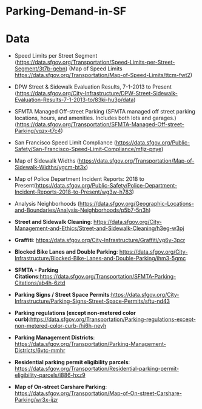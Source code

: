 # Parking-Demand-in-SF

# Data

 - Speed Limits per Street Segment (https://data.sfgov.org/Transportation/Speed-Limits-per-Street-Segment/3t7b-gebn) (Map of Speed Limits https://data.sfgov.org/Transportation/Map-of-Speed-Limits/ttcm-fwt2)
 - DPW Street & Sidewalk Evaluation Results, 7-1-2013 to Present (https://data.sfgov.org/City-Infrastructure/DPW-Street-Sidewalk-Evaluation-Results-7-1-2013-to/83ki-hu3p/data)
 - SFMTA Managed Off-street Parking (SFMTA managed off street parking locations, hours, and amenities. Includes both lots and garages.) (https://data.sfgov.org/Transportation/SFMTA-Managed-Off-street-Parking/vqzx-t7c4)
 - San Francisco Speed Limit Compliance (https://data.sfgov.org/Public-Safety/San-Francisco-Speed-Limit-Compliance/mfjz-pnye)
 - Map of Sidewalk Widths (https://data.sfgov.org/Transportation/Map-of-Sidewalk-Widths/ygcm-bt3x)
 - Map of Police Department Incident Reports: 2018 to Present(https://data.sfgov.org/Public-Safety/Police-Department-Incident-Reports-2018-to-Present/wg3w-h783) 
 - Analysis Neighborhoods (https://data.sfgov.org/Geographic-Locations-and-Boundaries/Analysis-Neighborhoods/p5b7-5n3h)

- **Street and Sidewalk Cleaning**: https://data.sfgov.org/City-Management-and-Ethics/Street-and-Sidewalk-Cleaning/h3eg-w3pj
- **Graffiti**: https://data.sfgov.org/City-Infrastructure/Graffiti/vg6y-3pcr
- **Blocked Bike Lanes and Double Parking**: https://data.sfgov.org/City-Infrastructure/Blocked-Bike-Lanes-and-Double-Parking/ihm3-5gmc
- **SFMTA - Parking Citations**:https://data.sfgov.org/Transportation/SFMTA-Parking-Citations/ab4h-6ztd
- **Parking Signs / Street Space Permits**:https://data.sfgov.org/City-Infrastructure/Parking-Signs-Street-Space-Permits/sftu-nd43
- **Parking regulations (except non-metered color curb)**:https://data.sfgov.org/Transportation/Parking-regulations-except-non-metered-color-curb-/hi6h-neyh
- **Parking Management Districts**: https://data.sfgov.org/Transportation/Parking-Management-Districts/6vtc-mmhr
- **Residential parking permit eligibility parcels**: https://data.sfgov.org/Transportation/Residential-parking-permit-eligibility-parcels/i886-hxz9
- **Map of On-street Carshare Parking**: https://data.sfgov.org/Transportation/Map-of-On-street-Carshare-Parking/wr3x-ijzr
